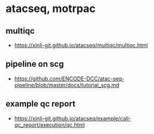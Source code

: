 # atacseq, motrpac


## multiqc 

* https://xinli-git.github.io/atacseq/multiqc/multiqc.html

## pipeline on scg
* https://github.com/ENCODE-DCC/atac-seq-pipeline/blob/master/docs/tutorial_scg.md


## example qc report
* https://xinli-git.github.io/atacseq/example/call-qc_report/execution/qc.html
